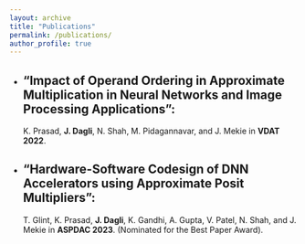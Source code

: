 ```yaml
---
layout: archive
title: "Publications"
permalink: /publications/
author_profile: true
---
```


  - ## “Impact of Operand Ordering in Approximate Multiplication in Neural Networks and Image Processing Applications”: 
      K. Prasad, **J. Dagli**, N. Shah, M. Pidagannavar, and J. Mekie in **VDAT 2022**.
      
  - ## “Hardware-Software Codesign of DNN Accelerators using Approximate Posit Multipliers”: 
      T. Glint, K. Prasad, **J. Dagli**, K. Gandhi, A. Gupta, V. Patel, N. Shah, and J. Mekie in **ASPDAC 2023**. (Nominated for the Best Paper Award).
